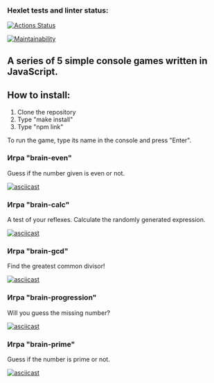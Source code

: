 ### Hexlet tests and linter status:
[![Actions Status](https://github.com/renyash/frontend-project-lvl1/workflows/hexlet-check/badge.svg)](https://github.com/renyash/frontend-project-lvl1/actions)

[![Maintainability](https://api.codeclimate.com/v1/badges/304fed2057f84ad77003/maintainability)](https://codeclimate.com/github/renyash/frontend-project-lvl1/maintainability)

<h2> A series of 5 simple console games written in JavaScript. </h2>

<h2> How to install: </h3>

1. Clone the repository
2. Type "make install"
3. Type "npm link"

To run the game, type its name in the console and press "Enter".

<h3> Игра "brain-even" </h3>

Guess if the number given is even or not.

[![asciicast](https://asciinema.org/a/qgOBCb2QtTv3DdEyYUlxlGqn6.png)](https://asciinema.org/a/qgOBCb2QtTv3DdEyYUlxlGqn6)

<h3> Игра "brain-calc" </h3>

A test of your reflexes.
Calculate the randomly generated expression.

[![asciicast](https://asciinema.org/a/501387.svg)](https://asciinema.org/a/501387)

<h3> Игра "brain-gcd" </h3>

Find the greatest common divisor!

[![asciicast](https://asciinema.org/a/501686.svg)](https://asciinema.org/a/501686)

<h3> Игра "brain-progression" </h3>

Will you guess the missing number?

[![asciicast](https://asciinema.org/a/501992.svg)](https://asciinema.org/a/501992)

<h3> Игра "brain-prime" </h3>

Guess if the number is prime or not.

[![asciicast](https://asciinema.org/a/502334.svg)](https://asciinema.org/a/502334)

